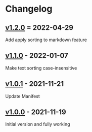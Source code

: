 # Changelog

## [v1.2.0] = 2022-04-29
Add apply sorting to markdown feature

## [v1.1.0] - 2022-01-07
Make text sorting case-insensitive

## [v1.0.1] - 2021-11-21
Update Manifest

## [v1.0.0] - 2021-11-19
Initial version and fully working

[v1.2.0]: https://github.com/hieuthi/joplin-plugin-markdown-table-sortable/compare/v1.1.0...v1.2.0
[v1.1.0]: https://github.com/hieuthi/joplin-plugin-markdown-table-sortable/compare/v1.0.1...v1.1.0
[v1.0.1]: https://github.com/hieuthi/joplin-plugin-markdown-table-sortable/compare/v1.0.0...v1.0.1
[v1.0.0]: https://github.com/hieuthi/joplin-plugin-markdown-table-sortable/releases/tag/v1.0.0